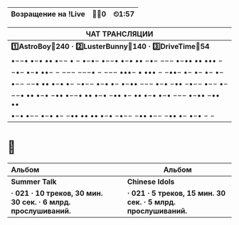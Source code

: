 | Возращение на !Live | **🙍‍♂️0** | ⏲1:57 |
| ------------------- | --------------- | ----- |

| ЧАТ ТРАНСЛЯЦИИ                                               |
| ------------------------------------------------------------ |
| **:one:AstroBoy:gift:240 · :two:LusterBunny:gift:140 · :three:DriveTime:gift:54** |
| •−−• •−• •• •−− • −   •−•−   •−−• •−• •• −•− −−− •−•• •• ••• − |
| −•− •−• ••− − −−−   −−−• − −−−   •••− • ••• − −••−   •− •− •− •− |
| •−− −−• •• •−• •− −•−− •−• •− •−•• −−− •−• −•• −•−− •−− •−   |
| −−• •• •−• −•• •−−• •• •−• −•• •− •• •−• •−• −−− •−•• −•• •• |
| •−• •−− •−• •− −•• •• •• •−• −•−− −•• •−− −•• •− •−• − −     |



# 🗽

| Альбом                                                       |      | Альбом                                                       |
| :----------------------------------------------------------- | ---- | ------------------------------------------------------------ |
| **Summer Talk**                                              |      | **Chinese Idols**                                            |
| **· 021 · 10 треков, 30 мин. 30 сек. · 6 млрд. прослушиваний.** |      | **· 021 · 5 треков, 15 мин. 30 сек. · 5 млрд. прослушиваний.** |
